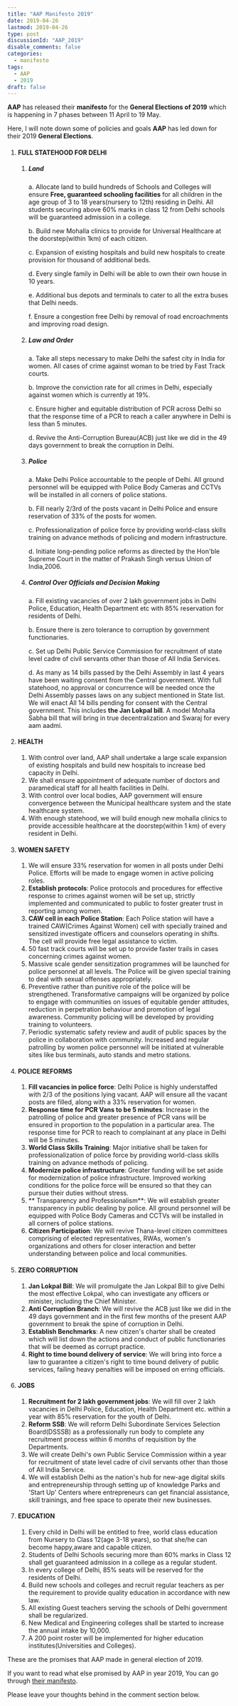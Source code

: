 ```yaml
---
title: "AAP Manifesto 2019"
date: 2019-04-26
lastmod: 2019-04-26
type: post
discussionId: "AAP_2019"
disable_comments: false
categories:
  - manifesto
tags:
  - AAP
  - 2019
draft: false
---
```


**AAP** has released their **manifesto** for the **General Elections of 2019** which is happening in 7 phases between 11 April to 19 May.

Here, I will note down some of policies and goals **AAP** has led down for their 2019 **General Elections**.

1.  #### FULL STATEHOOD FOR DELHI

    1.  ##### Land

        a. Allocate land to build hundreds of Schools and Colleges will ensure
            **Free, guaranteed schooling facilities** for all children in the age group of 
                3 to 18 years(nursery to 12th) residing in Delhi.
            All students securing above 60% marks in class 12 from Delhi schools will 
                be guaranteed admission in a college.

        b. Build new Mohalla clinics to provide for Universal Healthcare at the doorstep(within 1km) of each citizen.

        c. Expansion of existing hospitals and build new hospitals to create provision for thousand of additional beds.

        d. Every single family in Delhi will be able to own their own house in 10 years.

        e. Additional bus depots and terminals to cater to all the extra buses that Delhi needs.
        
        f. Ensure a congestion free Delhi by removal of road encroachments and improving road design.

    2.  ##### Law and Order

        a. Take all steps necessary to make Delhi the safest city in India for women. All cases of crime against woman to be tried by Fast Track courts.

        b. Improve the conviction rate for all crimes in Delhi, especially against women which is currently at 19%.

        c. Ensure higher and equitable distribution of PCR across Delhi so that the response time of a PCR to reach a caller anywhere in Delhi is less than 5 minutes.

        d. Revive the Anti-Corruption Bureau(ACB) just like we did in the 49 days government to break the corruption in Delhi.

    3.  ##### Police

        a. Make Delhi Police accountable to the people of Delhi. All ground personnel will be equipped with Police Body Cameras and CCTVs will be installed in all corners of police stations.

        b. Fill nearly 2/3rd of the posts vacant in Delhi Police and ensure reservation of 33% of the posts for women.

        c. Professionalization of police force by providing world-class skills training on advance methods of policing and modern infrastructure.

        d. Initiate long-pending police reforms as directed by the Hon'ble Supreme Court in the matter of Prakash Singh versus Union of India,2006.

    4.  ##### Control Over Officials and Decision Making

        a. Fill existing vacancies of over 2 lakh government jobs in Delhi Police, Education, Health Department etc with 85% reservation for residents of Delhi.

        b. Ensure there is zero tolerance to corruption by government functionaries.

        c. Set up Delhi Public Service Commission for recruitment of state level cadre of civil servants other than those of All India Services.

        d. As many as 14 bills passed by the Delhi Assembly in last 4 years have been waiting consent from the Central government. With full statehood, no approval or concurrence will be needed once the Delhi Assembly passes laws on any subject mentioned in State list. We will enact All 14 bills pending for consent with the Central government. This includes **the Jan Lokpal bill**.
        A model Mohalla Sabha bill that will bring in true decentralization and Swaraj for every aam aadmi.

2.  #### HEALTH

    1. With control over land, AAP shall undertake a large scale expansion of existing hospitals and build new hospitals to increase bed capacity in Delhi.
    2. We shall ensure appointment of adequate number of doctors and paramedical staff for all health facilities in Delhi.
    3. With control over local bodies, AAP government will ensure convergence between the Municipal healthcare system and the state healthcare system.
    4. With enough statehood, we will build enough new mohalla clinics to provide accessible healthcare at the doorstep(within 1 km) of every resident in Delhi.

3.  #### WOMEN SAFETY

    1. We will ensure 33% reservation for women in all posts under Delhi Police. Efforts will be made to engage women in active policing roles.
    2. **Establish protocols**: Police protocols and procedures for effective response to crimes against women will be set up, strictly implemented and communicated to public to foster greater trust in reporting among women.
    3. **CAW cell in each Police Station**: Each Police station will have a trained CAW(Crimes Against Women) cell with specially trained and sensitized investigate officers and counselors operating in shifts. The cell will provide free legal assistance to victim.
    4. 50 fast track courts will be set up to provide faster trails in cases concerning crimes against women.
    5. Massive scale gender sensitization programmes will be launched for police personnel at all levels. The Police will be given special training to deal with sexual offenses appropriately.
    6. Preventive rather than punitive role of the police will be strengthened. Transformative campaigns will be organized by police to engage with communities on issues of equitable gender attitudes, reduction in perpetration behaviour and promotion of legal awareness. Community policing will be developed by providing training to volunteers.
    7. Periodic systematic safety review and audit of public spaces by the police in collaboration with community. Increased and regular patrolling by women police personnel will be initiated at vulnerable sites like bus terminals, auto stands and metro stations.

4.  #### POLICE REFORMS

    1. **Fill vacancies in police force**: Delhi Police is highly understaffed with 2/3 of the positions lying vacant. AAP will ensure all the vacant posts are filled, along with a 33% reservation for women.
    2. **Response time for PCR Vans to be 5 minutes**: Increase in the patrolling of police and greater presence of PCR vans will be ensured in proportion to the population in a particular area. The response time for PCR to reach to complainant at any place in Delhi will be 5 minutes.
    3. **World Class Skills Training**: Major initiative shall be taken for professionalization of police force by providing world-class skills training on advance methods of policing.
    4. **Modernize police infrastructure**: Greater funding will be set aside for modernization of police infrastructure. Improved working conditions for the police force will be ensured so that they can pursue their duties without stress.
    5. ** Transparency and Professionalism**: We will establish greater transparency in public dealing by police. All ground personnel will be equipped with Police Body Cameras and CCTVs will be installed in all corners of police stations.
    6. **Citizen Participation**: We will revive Thana-level citizen committees comprising of elected representatives, RWAs, women's organizations and others for closer interaction and better understanding between police and local communities.

5.  #### ZERO CORRUPTION

    1. **Jan Lokpal Bill**: We will promulgate the Jan Lokpal Bill to give Delhi the most effective Lokpal, who can investigate any officers or minister, including the Chief Minister.
    2. **Anti Corruption Branch**: We will revive the ACB just like we did in the 49 days government and in the first few months of the present AAP government to break the spine of corruption in Delhi.
    3. **Establish Benchmarks**: A new citizen's charter shall be created which will list down the actions and conduct of public functionaries that will be deemed as corrupt practice.
    4. **Right to time bound delivery of service**: We will bring into force a law to guarantee a citizen's right to time bound delivery of public services, failing heavy penalties will be imposed on erring officials.

6.  #### JOBS

    1. **Recruitment for 2 lakh government jobs**: We will fill over 2 lakh vacancies in Delhi Police, Education, Health Department etc. within a year with 85% reservation for the youth of Delhi.
    2. **Reform SSB**: We will reform Delhi Subordinate Services Selection Board(DSSSB) as a professionally run body to complete any recruitment process within 6 months of requisition by the Departments.
    3. We will create Delhi's own Public Service Commission within a year for recruitment of state level cadre of civil servants other than those of All India Service.
    4. We will establish Delhi as the nation's hub for new-age digital skills and entrepreneurship through setting up of knowledge Parks and 'Start Up' Centers where entrepreneurs can get financial assistance, skill trainings, and free space to operate their new businesses.

7.  #### EDUCATION
    1. Every child in Delhi will be entitled to free, world class education from Nursery to Class 12(age 3-18 years), so that she/he can become happy,aware and capable citizen.
    2. Students of Delhi Schools securing more than 60% marks in Class 12 shall get guaranteed admission in a college as a regular student.
    3. In every college of Delhi, 85% seats will be reserved for the residents of Delhi.
    4. Build new schools and colleges and recruit regular teachers as per the requirement to provide quality education in accordance with new law.
    5. All existing Guest teachers serving the schools of Delhi government shall be regularized.
    6. New Medical and Engineering colleges shall be started to increase the annual intake by 10,000.
    7. A 200 point roster will be implemented for higher education institutes(Universities and Colleges).

These are the promises that AAP made in general election of 2019.

If you want to read what else promised by AAP in year 2019, You can go through [their manifesto][1].

Please leave your thoughts behind in the comment section below.

[1]: https://s3://thepolicy/manifesto/AAP_manifesto_2019.pdf
